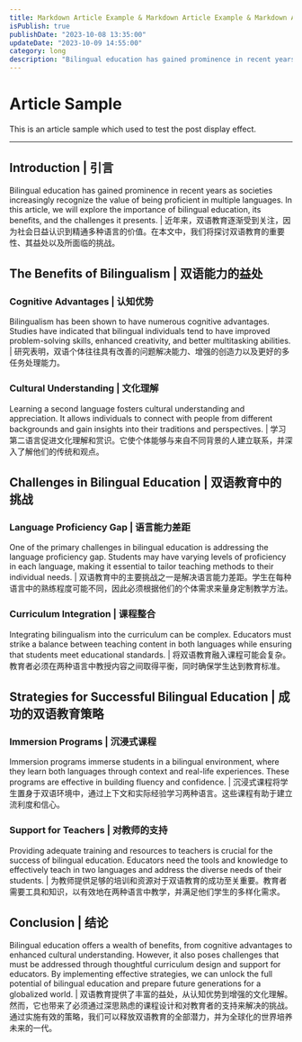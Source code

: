 ```yaml
---
title: Markdown Article Example & Markdown Article Example & Markdown Article Example
isPublish: true
publishDate: "2023-10-08 13:35:00"
updateDate: "2023-10-09 14:55:00"
category: long
description: "Bilingual education has gained prominence in recent years as societies increasingly recognize the value of being proficient in multiple languages."
---
```


# Article Sample

This is an article sample which used to test the post display effect.

---

## Introduction | 引言

Bilingual education has gained prominence in recent years as societies increasingly recognize the value of being
proficient in multiple languages. In this article, we will explore the importance of bilingual education, its benefits,
and the challenges it presents. | 近年来，双语教育逐渐受到关注，因为社会日益认识到精通多种语言的价值。在本文中，我们将探讨双语教育的重要性、其益处以及所面临的挑战。

## The Benefits of Bilingualism | 双语能力的益处

### Cognitive Advantages | 认知优势

Bilingualism has been shown to have numerous cognitive advantages. Studies have indicated that bilingual individuals
tend to have improved problem-solving skills, enhanced creativity, and better multitasking abilities. |
研究表明，双语个体往往具有改善的问题解决能力、增强的创造力以及更好的多任务处理能力。

### Cultural Understanding | 文化理解

Learning a second language fosters cultural understanding and appreciation. It allows individuals to connect with people
from different backgrounds and gain insights into their traditions and perspectives. |
学习第二语言促进文化理解和赏识。它使个体能够与来自不同背景的人建立联系，并深入了解他们的传统和观点。

## Challenges in Bilingual Education | 双语教育中的挑战

### Language Proficiency Gap | 语言能力差距

One of the primary challenges in bilingual education is addressing the language proficiency gap. Students may have
varying levels of proficiency in each language, making it essential to tailor teaching methods to their individual
needs. | 双语教育中的主要挑战之一是解决语言能力差距。学生在每种语言中的熟练程度可能不同，因此必须根据他们的个体需求来量身定制教学方法。

### Curriculum Integration | 课程整合

Integrating bilingualism into the curriculum can be complex. Educators must strike a balance between teaching content in
both languages while ensuring that students meet educational standards. |
将双语教育融入课程可能会复杂。教育者必须在两种语言中教授内容之间取得平衡，同时确保学生达到教育标准。

## Strategies for Successful Bilingual Education | 成功的双语教育策略

### Immersion Programs | 沉浸式课程

Immersion programs immerse students in a bilingual environment, where they learn both languages through context and
real-life experiences. These programs are effective in building fluency and confidence. |
沉浸式课程将学生置身于双语环境中，通过上下文和实际经验学习两种语言。这些课程有助于建立流利度和信心。

### Support for Teachers | 对教师的支持

Providing adequate training and resources to teachers is crucial for the success of bilingual education. Educators need
the tools and knowledge to effectively teach in two languages and address the diverse needs of their students. |
为教师提供足够的培训和资源对于双语教育的成功至关重要。教育者需要工具和知识，以有效地在两种语言中教学，并满足他们学生的多样化需求。

## Conclusion | 结论

Bilingual education offers a wealth of benefits, from cognitive advantages to enhanced cultural understanding. However,
it also poses challenges that must be addressed through thoughtful curriculum design and support for educators. By
implementing effective strategies, we can unlock the full potential of bilingual education and prepare future
generations for a globalized world. |
双语教育提供了丰富的益处，从认知优势到增强的文化理解。然而，它也带来了必须通过深思熟虑的课程设计和对教育者的支持来解决的挑战。通过实施有效的策略，我们可以释放双语教育的全部潜力，并为全球化的世界培养未来的一代。

